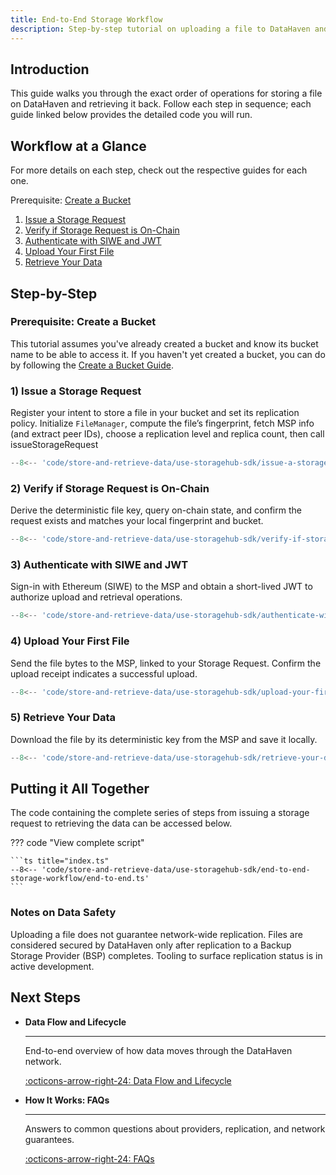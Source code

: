 ```yaml
---
title: End-to-End Storage Workflow
description: Step-by-step tutorial on uploading a file to DataHaven and retrieving it from the network.
---
```


## Introduction

This guide walks you through the exact order of operations for storing a file on DataHaven and retrieving it back. Follow each step in sequence; each guide linked below provides the detailed code you will run.

## Workflow at a Glance

For more details on each step, check out the respective guides for each one. 

Prerequisite: [Create a Bucket](/store-and-retrieve-data/use-storagehub-sdk/create-a-bucket)

1. [Issue a Storage Request](/store-and-retrieve-data/use-storagehub-sdk/issue-a-storage-request)
2. [Verify if Storage Request is On-Chain](/store-and-retrieve-data/use-storagehub-sdk/verify-if-storage-request-is-on-chain)
3. [Authenticate with SIWE and JWT](/store-and-retrieve-data/use-storagehub-sdk/authenticate-with-siwe-and-jwt)
4. [Upload Your First File](/store-and-retrieve-data/use-storagehub-sdk/upload-your-first-file)
5. [Retrieve Your Data](/store-and-retrieve-data/use-storagehub-sdk/retrieve-your-data)

## Step-by-Step

### Prerequisite: Create a Bucket

This tutorial assumes you've already created a bucket and know its bucket name to be able to access it. If you haven't yet created a bucket, you can do by following the [Create a Bucket Guide](/store-and-retrieve-data/use-storagehub-sdk/create-a-bucket).

### 1) Issue a Storage Request

Register your intent to store a file in your bucket and set its replication policy. Initialize `FileManager`, compute the file’s fingerprint, fetch MSP info (and extract peer IDs), choose a replication level and replica count, then call issueStorageRequest

```ts title="Issue a Storage Request"
--8<-- 'code/store-and-retrieve-data/use-storagehub-sdk/issue-a-storage-request/combined.ts'
```

### 2) Verify if Storage Request is On-Chain

Derive the deterministic file key, query on-chain state, and confirm the request exists and matches your local fingerprint and bucket.

```ts title="Verify if Storage Request is On-Chain"
--8<-- 'code/store-and-retrieve-data/use-storagehub-sdk/verify-if-storage-request-is-on-chain/combined.ts'
```

### 3) Authenticate with SIWE and JWT

Sign-in with Ethereum (SIWE) to the MSP and obtain a short-lived JWT to authorize upload and retrieval operations.

```ts title="Authenticate with SIWE and JWT"
--8<-- 'code/store-and-retrieve-data/use-storagehub-sdk/authenticate-with-siwe-and-jwt/combined.ts'
```

### 4) Upload Your First File

Send the file bytes to the MSP, linked to your Storage Request. Confirm the upload receipt indicates a successful upload.

```ts title="Upload Your First File"
--8<-- 'code/store-and-retrieve-data/use-storagehub-sdk/upload-your-first-file/combined.ts'
```

### 5) Retrieve Your Data

Download the file by its deterministic key from the MSP and save it locally.

```ts title="Retrieve Your Data"
--8<-- 'code/store-and-retrieve-data/use-storagehub-sdk/retrieve-your-data/combined.ts'
```

## Putting it All Together

The code containing the complete series of steps from issuing a storage request to retrieving the data can be accessed below.

??? code "View complete script"

    ```ts title="index.ts"
    --8<-- 'code/store-and-retrieve-data/use-storagehub-sdk/end-to-end-storage-workflow/end-to-end.ts'
    ```

### Notes on Data Safety

Uploading a file does not guarantee network-wide replication. Files are considered secured by DataHaven only after replication to a Backup Storage Provider (BSP) completes. Tooling to surface replication status is in active development.

## Next Steps

<div class="grid cards" markdown>

-   __Data Flow and Lifecycle__

    ---

    End-to-end overview of how data moves through the DataHaven network.

    [:octicons-arrow-right-24: Data Flow and Lifecycle](/how-it-works/data-and-provider-model/data-flow-and-lifecycle)

-   __How It Works: FAQs__

    ---

    Answers to common questions about providers, replication, and network guarantees.

    [:octicons-arrow-right-24: FAQs](/how-it-works/faqs)

</div>

